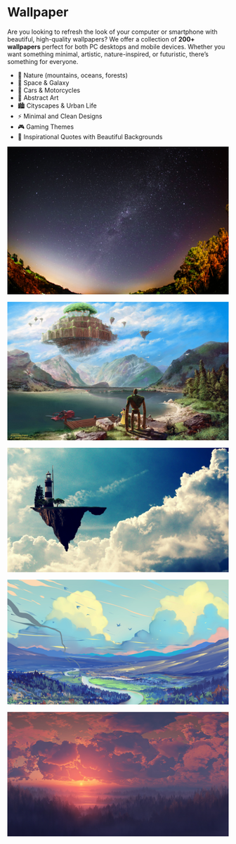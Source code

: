 # Wallpaper
Are you looking to refresh the look of your computer or smartphone with beautiful, high-quality wallpapers? We offer a collection of **200+ wallpapers** perfect for both PC desktops and mobile devices. Whether you want something minimal, artistic, nature-inspired, or futuristic, there’s something for everyone.

- 🌄 Nature (mountains, oceans, forests)
- 🌌 Space & Galaxy
- 🚗 Cars & Motorcycles
- 🎨 Abstract Art
- 🏙️ Cityscapes & Urban Life
- ⚡ Minimal and Clean Designs
- 🎮 Gaming Themes
- 🌸 Inspirational Quotes with Beautiful Backgrounds

![The San Juan Mountains are beautiful!](https://github.com/matinabbassi786-ux/Wallpaper/blob/main/wallpaper/wallpaper%20(152).jpg "San Juan Mountains")

![The San Juan Mountains are beautiful!]( https://github.com/matinabbassi786-ux/Wallpaper/blob/main/wallpaper/wallpaper%20(201).jpg "San Juan Mountains")

![The San Juan Mountains are beautiful!]( https://github.com/matinabbassi786-ux/Wallpaper/blob/main/wallpaper/wallpaper%20(26).jpg "San Juan Mountains")

![The San Juan Mountains are beautiful!](https://github.com/matinabbassi786-ux/Wallpaper/blob/main/wallpaper/wallpaper%20(88).jpg "San Juan Mountains")

![The San Juan Mountains are beautiful!](https://github.com/matinabbassi786-ux/Wallpaper/blob/main/wallpaper/wallpaper%20(92).jpg "San Juan Mountains")
